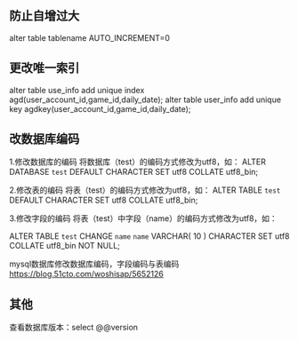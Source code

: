 ## 防止自增过大

alter table tablename AUTO_INCREMENT=0



## 更改唯一索引

alter table use_info add unique index agd(user_account_id,game_id,daily_date);
alter table user_info add unique key agdkey(user_account_id,game_id,daily_date);





## 改数据库编码

1.修改数据库的编码
  将数据库（test）的编码方式修改为utf8，如：
  ALTER DATABASE `test` DEFAULT CHARACTER SET utf8 COLLATE utf8_bin;

2.修改表的编码
  将表（test）的编码方式修改为utf8，如：
  ALTER TABLE `test` DEFAULT CHARACTER SET utf8 COLLATE utf8_bin;

3.修改字段的编码
  将表（test）中字段（name）的编码方式修改为utf8，如：

ALTER TABLE `test` CHANGE `name` `name` VARCHAR( 10 ) CHARACTER SET utf8 COLLATE  utf8_bin NOT NULL;

mysql数据库修改数据库编码，字段编码与表编码
https://blog.51cto.com/woshisap/5652126


## 其他
查看数据库版本：select @@version